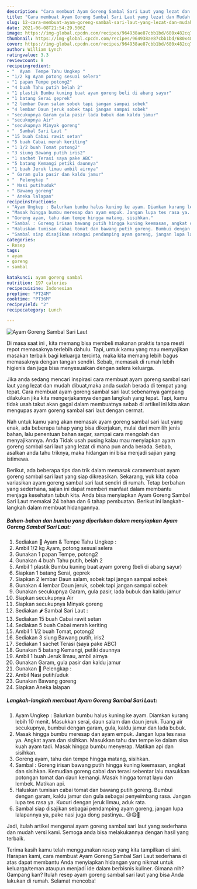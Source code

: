 ```yaml
---
description: "Cara membuat Ayam Goreng Sambal Sari Laut yang lezat dan Mudah Dibuat"
title: "Cara membuat Ayam Goreng Sambal Sari Laut yang lezat dan Mudah Dibuat"
slug: 12-cara-membuat-ayam-goreng-sambal-sari-laut-yang-lezat-dan-mudah-dibuat
date: 2021-06-08T21:54:29.506Z
image: https://img-global.cpcdn.com/recipes/964938ae87cbb1bd/680x482cq70/ayam-goreng-sambal-sari-laut-foto-resep-utama.jpg
thumbnail: https://img-global.cpcdn.com/recipes/964938ae87cbb1bd/680x482cq70/ayam-goreng-sambal-sari-laut-foto-resep-utama.jpg
cover: https://img-global.cpcdn.com/recipes/964938ae87cbb1bd/680x482cq70/ayam-goreng-sambal-sari-laut-foto-resep-utama.jpg
author: William Lynch
ratingvalue: 3.3
reviewcount: 9
recipeingredient:
- "  Ayam  Tempe Tahu Ungkep "
- "1/2 kg Ayam potong sesuai selera"
- "1 papan Tempe potong2"
- "4 buah Tahu putih belah 2"
- "1 plastik Bumbu kuning buat ayam goreng beli di abang sayur"
- "1 batang Serai geprek"
- "2 lembar Daun salam sobek tapi jangan sampai sobek"
- "4 lembar Daun jeruk sobek tapi jangan sampai sobek"
- "secukupnya Garam gula pasir lada bubuk dan kaldu jamur"
- "secukupnya Air"
- "secukupnya Minyak goreng"
- "  Sambal Sari Laut "
- "15 buah Cabai rawit setan"
- "5 buah Cabai merah keriting"
- "1 1/2 buah Tomat potong2"
- "3 siung Bawang putih iris2"
- "1 sachet Terasi saya pake ABC"
- "5 batang Kemangi petiki daunnya"
- "1 buah Jeruk limau ambil airnya"
- " Garam gula pasir dan kaldu jamur"
- "  Pelengkap "
- " Nasi putihuduk"
- " Bawang goreng"
- " Aneka lalapan"
recipeinstructions:
- "Ayam Ungkep : Balurkan bumbu halus kuning ke ayam. Diamkan kurang lebih 10 menit. Masukkan serai, daun salam dan daun jeruk. Tuang air secukupnya, bumbui dengan garam, gula, kaldu jamur dan lada bubuk."
- "Masak hingga bumbu meresap dan ayam empuk. Jangan lupa tes rasa ya. Angkat ayam dan sisihkan. Masukkan tahu dan tempe ke dalam sisa kuah ayam tadi. Masak hingga bumbu menyerap. Matikan api dan sisihkan."
- "Goreng ayam, tahu dan tempe hingga matang, sisihkan."
- "Sambal : Goreng irisan bawang putih hingga kuning keemasan, angkat dan sisihkan. Kemudian goreng cabai dan terasi sebentar lalu masukkan potongan tomat dan daun kemangi. Masak hingga tomat layu dan lembek. Matikan api."
- "Haluskan tumisan cabai tomat dan bawang putih goreng. Bumbui dengan garam, kaldu jamur dan gula sebagai penyeimbang rasa. Jangan lupa tes rasa ya. Kucuri dengan jeruk limau, aduk rata."
- "Sambal siap disajikan sebagai pendamping ayam goreng, jangan lupa lalapannya ya, pake nasi juga dong pastinya.. 😉😋🤭"
categories:
- Resep
tags:
- ayam
- goreng
- sambal

katakunci: ayam goreng sambal 
nutrition: 197 calories
recipecuisine: Indonesian
preptime: "PT24M"
cooktime: "PT36M"
recipeyield: "2"
recipecategory: Lunch

---
```



![Ayam Goreng Sambal Sari Laut](https://img-global.cpcdn.com/recipes/964938ae87cbb1bd/680x482cq70/ayam-goreng-sambal-sari-laut-foto-resep-utama.jpg)

Di masa  saat ini , kita memang bisa membeli makanan praktis tanpa mesti repot memasaknya terlebih dahulu. Tapi, untuk kamu yang mau menyajikan masakan terbaik bagi keluarga tercinta, maka kita memang lebih bagus memasaknya dengan tangan sendiri. Sebab, memasak di rumah lebih higienis dan juga bisa menyesuaikan dengan selera keluarga.

Jika anda sedang mencari inspirasi cara membuat ayam goreng sambal sari laut yang lezat dan mudah dibuat,maka anda sudah berada di tempat yang tepat. Cara membuat ayam goreng sambal sari laut  sebenarnya gampang dilakukan jika kita mengerjakannya dengan langkah yang tepat. Tapi, kamu tidak usah takut akan gagal dalam membuatnya 
sebab di artikel ini kita akan mengupas ayam goreng sambal sari laut dengan cermat.  



Nah untuk kamu yang akan memasak ayam goreng sambal sari laut yang enak, ada beberapa tahap yang bisa dikerjakan, mulai dari memilih jenis bahan, lalu penentuan bahan segar, sampai cara mengolah dan menyajikannya. Anda Tidak usah pusing kalau mau menyiapkan ayam goreng sambal sari laut yang lezat di mana pun anda berada. Sebab, asalkan anda  tahu triknya, maka hidangan ini bisa menjadi sajian yang istimewa.

Berikut, ada beberapa tips dan trik dalam memasak caramembuat ayam goreng sambal sari laut yang siap dikreasikan. Sekarang, yuk kita coba variasikan ayam goreng sambal sari laut sendiri di rumah. Tetap berbahan yang sederhana, sajian ini dapat memberi manfaat dalam membantu menjaga kesehatan tubuh kita. Anda bisa menyiapkan Ayam Goreng Sambal Sari Laut memakai 24 bahan dan 6 tahap pembuatan. Berikut ini langkah-langkah dalam membuat hidangannya.

<!--inarticleads1-->

##### Bahan-bahan dan bumbu yang diperlukan dalam menyiapkan Ayam Goreng Sambal Sari Laut:

1. Sediakan  🍗 Ayam &amp; Tempe Tahu Ungkep :
1. Ambil 1/2 kg Ayam, potong sesuai selera
1. Gunakan 1 papan Tempe, potong2
1. Gunakan 4 buah Tahu putih, belah 2
1. Ambil 1 plastik Bumbu kuning buat ayam goreng (beli di abang sayur)
1. Siapkan 1 batang Serai, geprek
1. Siapkan 2 lembar Daun salam, sobek tapi jangan sampai sobek
1. Gunakan 4 lembar Daun jeruk, sobek tapi jangan sampai sobek
1. Gunakan secukupnya Garam, gula pasir, lada bubuk dan kaldu jamur
1. Siapkan secukupnya Air
1. Siapkan secukupnya Minyak goreng
1. Sediakan  🌶 Sambal Sari Laut :
1. Sediakan 15 buah Cabai rawit setan
1. Sediakan 5 buah Cabai merah keriting
1. Ambil 1 1/2 buah Tomat, potong2
1. Sediakan 3 siung Bawang putih, iris2
1. Sediakan 1 sachet Terasi (saya pake ABC)
1. Gunakan 5 batang Kemangi, petiki daunnya
1. Ambil 1 buah Jeruk limau, ambil airnya
1. Gunakan  Garam, gula pasir dan kaldu jamur
1. Gunakan  🥒 Pelengkap :
1. Ambil  Nasi putih/uduk
1. Gunakan  Bawang goreng
1. Siapkan  Aneka lalapan




<!--inarticleads2-->

##### Langkah-langkah membuat Ayam Goreng Sambal Sari Laut:

1. Ayam Ungkep : Balurkan bumbu halus kuning ke ayam. Diamkan kurang lebih 10 menit. Masukkan serai, daun salam dan daun jeruk. Tuang air secukupnya, bumbui dengan garam, gula, kaldu jamur dan lada bubuk.
1. Masak hingga bumbu meresap dan ayam empuk. Jangan lupa tes rasa ya. Angkat ayam dan sisihkan. Masukkan tahu dan tempe ke dalam sisa kuah ayam tadi. Masak hingga bumbu menyerap. Matikan api dan sisihkan.
1. Goreng ayam, tahu dan tempe hingga matang, sisihkan.
1. Sambal : Goreng irisan bawang putih hingga kuning keemasan, angkat dan sisihkan. Kemudian goreng cabai dan terasi sebentar lalu masukkan potongan tomat dan daun kemangi. Masak hingga tomat layu dan lembek. Matikan api.
1. Haluskan tumisan cabai tomat dan bawang putih goreng. Bumbui dengan garam, kaldu jamur dan gula sebagai penyeimbang rasa. Jangan lupa tes rasa ya. Kucuri dengan jeruk limau, aduk rata.
1. Sambal siap disajikan sebagai pendamping ayam goreng, jangan lupa lalapannya ya, pake nasi juga dong pastinya.. 😉😋🤭




Jadi, itulah artikel mengenai  ayam goreng sambal sari laut  yang sederhana dan mudah versi kami. Semoga anda bisa melakukannya dengan hasil yang terbaik. 

Terima kasih kamu telah menggunakan resep yang kita tampilkan di sini. Harapan kami, cara membuat  Ayam Goreng Sambal Sari Laut sederhana di atas dapat membantu Anda menyiapkan hidangan yang nikmat untuk keluarga/teman ataupun menjadi ide dalam berbisnis kuliner. Gimana nih? Gampang kan? Itulah resep ayam goreng sambal sari laut yang bisa Anda lakukan di rumah. Selamat mencoba!

